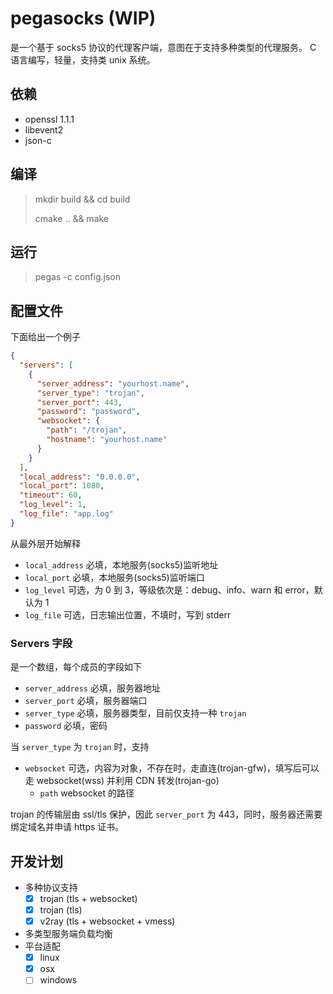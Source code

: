 # pegasocks (WIP)

是一个基于 socks5 协议的代理客户端，意图在于支持多种类型的代理服务。
C 语言编写，轻量，支持类 unix 系统。

## 依赖

- openssl 1.1.1
- libevent2
- json-c

## 编译

> mkdir build && cd build
>
> cmake .. && make

## 运行

> pegas -c config.json

## 配置文件

下面给出一个例子

```json
{
  "servers": [
    {
      "server_address": "yourhost.name",
      "server_type": "trojan",
      "server_port": 443,
      "password": "password",
      "websocket": {
        "path": "/trojan",
        "hostname": "yourhost.name"
      }
    }
  ],
  "local_address": "0.0.0.0",
  "local_port": 1080,
  "timeout": 60,
  "log_level": 1,
  "log_file": "app.log"
}
```

从最外层开始解释

- `local_address` 必填，本地服务(socks5)监听地址
- `local_port` 必填，本地服务(socks5)监听端口
- `log_level` 可选，为 0 到 3，等级依次是：debug、info、warn 和 error，默认为 1
- `log_file` 可选，日志输出位置，不填时，写到 stderr

### Servers 字段

是一个数组，每个成员的字段如下

- `server_address` 必填，服务器地址
- `server_port` 必填，服务器端口
- `server_type` 必填，服务器类型，目前仅支持一种 `trojan`
- `password` 必填，密码

当 `server_type` 为 `trojan` 时，支持

- `websocket` 可选，内容为对象，不存在时，走直连(trojan-gfw)，填写后可以走 websocket(wss) 并利用 CDN 转发(trojan-go)
  - `path` websocket 的路径

trojan 的传输层由 ssl/tls 保护，因此 `server_port` 为 443，同时，服务器还需要绑定域名并申请 https 证书。

## 开发计划

- 多种协议支持
  - [x] trojan (tls + websocket)
  - [x] trojan (tls)
  - [x] v2ray (tls + websocket + vmess)
- 多类型服务端负载均衡
- 平台适配
  - [x] linux
  - [x] osx
  - [ ] windows
